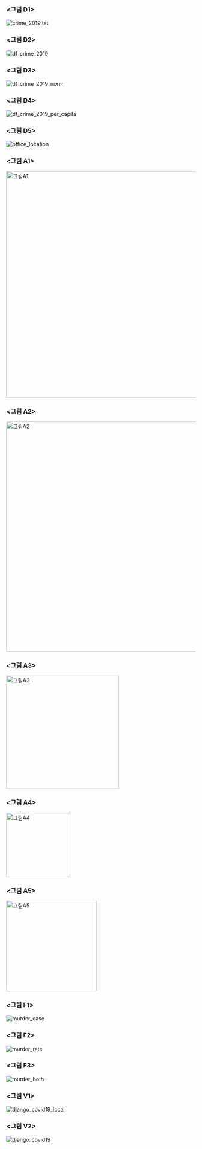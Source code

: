 ### <그림 D1>
![crime_2019.txt](https://user-images.githubusercontent.com/73595608/100538462-58f4d400-3273-11eb-9d59-ff46f92e3f34.png)

### <그림 D2>
![df_crime_2019](https://user-images.githubusercontent.com/73595608/100538490-77f36600-3273-11eb-9eb7-658a2deaa050.png)

### <그림 D3>
![df_crime_2019_norm](https://user-images.githubusercontent.com/73595608/100538508-8e012680-3273-11eb-94d7-9baff1d8766b.png)

### <그림 D4>
![df_crime_2019_per_capita](https://user-images.githubusercontent.com/73595608/100538517-96f1f800-3273-11eb-8e49-4dfa7868ccab.png)

### <그림 D5>
![office_location](https://user-images.githubusercontent.com/73595608/100538518-9d806f80-3273-11eb-89aa-f17ad5e6b8b8.png)

### <그림 A1>
<img width="600" alt="그림A1" src="https://user-images.githubusercontent.com/73595608/100538521-a40ee700-3273-11eb-8008-53d254d6cb70.png">

### <그림 A2>
<img width="610" alt="그림A2" src="https://user-images.githubusercontent.com/73595608/100538539-bdb02e80-3273-11eb-847a-1561ca0db4db.png">

### <그림 A3>
<img width="300" alt="그림A3" src="https://user-images.githubusercontent.com/73595608/100538565-d7ea0c80-3273-11eb-9f99-1a5baac98a60.png">

### <그림 A4>
<img width="170" alt="그림A4" src="https://user-images.githubusercontent.com/73595608/100538367-b6d4ec00-3272-11eb-8c49-b6a85ac6e714.png">

### <그림 A5>
<img width="240" alt="그림A5" src="https://user-images.githubusercontent.com/73595608/100542200-12f83a00-328c-11eb-967a-734f3a5fdaf9.png">

### <그림 F1>
![murder_case](https://user-images.githubusercontent.com/73595608/100598511-2b2a9080-3342-11eb-9d49-eb97282fdc35.png)

### <그림 F2>
![murder_rate](https://user-images.githubusercontent.com/73595608/100609803-f6263a00-3351-11eb-9d79-2a8466ad168b.png)

### <그림 F3>
![murder_both](https://user-images.githubusercontent.com/73595608/100615138-80729c00-335a-11eb-94a7-c5e86486d365.png)

### <그림 V1>
![django_covid19_local](https://user-images.githubusercontent.com/73595608/100646161-030e5200-3381-11eb-884b-8dd59ed1a693.png)

### <그림 V2>
![django_covid19](https://user-images.githubusercontent.com/73595608/100651960-9c416680-3389-11eb-82be-10b27077ada8.png)
